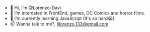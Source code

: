 - 👋 Hi, I’m @Lorenzo-Davi
- 👀 I’m interested in FrontEnd, games, DC Comics and horror films.
- 🌱 I’m currently learning JavaScript (It's so hard😭).
- 📫 Wanna talk to me?, lllorenzo.133@gmail.com

<!---
Lorenzo-Davi/Lorenzo-Davi is a ✨ special ✨ repository because its `README.md` (this file) appears on your GitHub profile.
You can click the Preview link to take a look at your changes.
--->
